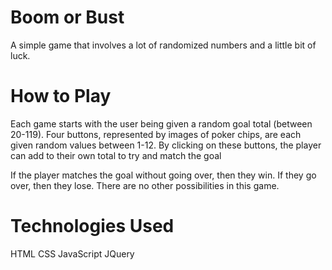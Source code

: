 # Boom or Bust

A simple game that involves a lot of randomized numbers and a little bit of luck.

# How to Play

Each game starts with the user being given a random goal total (between 20-119). Four buttons, represented by images of poker chips, are each given random values between 1-12. By clicking on these buttons, the player can add to their own total to try and match the goal

If the player matches the goal without going over, then they win. If they go over, then they lose. There are no other possibilities in this game.


# Technologies Used

HTML
CSS
JavaScript
JQuery
